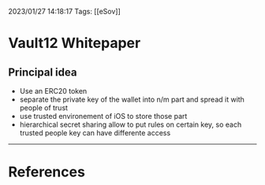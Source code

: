 2023/01/27 14:18:17
Tags: [[eSov]]

# Vault12 Whitepaper

## Principal idea 
- Use an ERC20 token
- separate the private key of the wallet into n/m part and spread it with people
    of trust
- use trusted environement of iOS to store those part 
- hierarchical secret sharing allow to put rules on certain key, so each trusted
    people key can have differente access

---
# References

